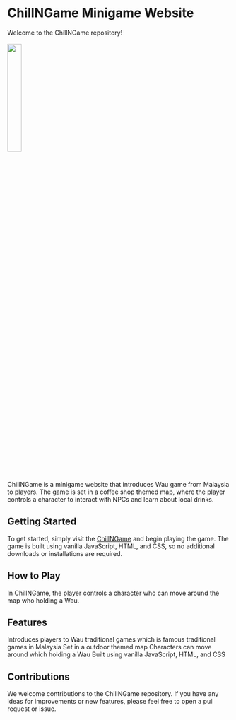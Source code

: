 # ChillNGame Minigame Website
Welcome to the ChillNGame repository!<br/><br/>
<img src="https://user-images.githubusercontent.com/94769901/213904680-fb1affb1-8484-4097-bac9-80d13919ad05.JPG" width=25% height=25% border-radius= 30%>

ChillNGame is a minigame website that introduces Wau game from Malaysia to players. The game is set in a coffee shop themed map, where the player controls a character to interact with NPCs and learn about local drinks.

## Getting Started
To get started, simply visit the <a href= "https://limhonting.github.io/TCS-Mini-Game/">ChillNGame</a> and begin playing the game. The game is built using vanilla JavaScript, HTML, and CSS, so no additional downloads or installations are required.

## How to Play
In ChillNGame, the player controls a character who can move around the map who holding a Wau.

## Features
Introduces players to Wau traditional games which is famous traditional games in Malaysia
Set in a outdoor themed map
Characters can move around which holding a Wau
Built using vanilla JavaScript, HTML, and CSS

## Contributions
We welcome contributions to the ChillNGame repository. If you have any ideas for improvements or new features, please feel free to open a pull request or issue.
